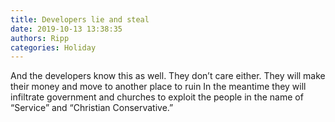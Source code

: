 ```yaml
---
title: Developers lie and steal
date: 2019-10-13 13:38:35
authors: Ripp
categories: Holiday
---
```


 And the developers know this as well.   They don’t care either.   They will make their money and move to another place to ruin
In the meantime they will infiltrate government and churches to exploit the people in the name of “Service” and “Christian Conservative.”